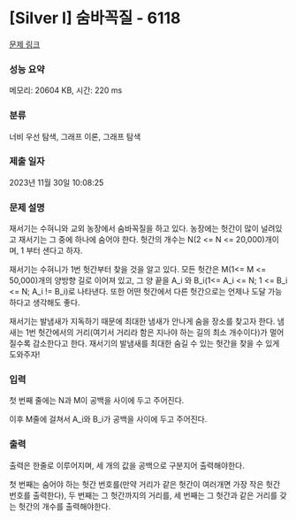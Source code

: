 # [Silver I] 숨바꼭질 - 6118 

[문제 링크](https://www.acmicpc.net/problem/6118) 

### 성능 요약

메모리: 20604 KB, 시간: 220 ms

### 분류

너비 우선 탐색, 그래프 이론, 그래프 탐색

### 제출 일자

2023년 11월 30일 10:08:25

### 문제 설명

<p>재서기는 수혀니와 교외 농장에서 숨바꼭질을 하고 있다. 농장에는 헛간이 많이 널려있고 재서기는 그 중에 하나에 숨어야 한다. 헛간의 개수는 N(2 <= N <= 20,000)개이며, 1 부터 샌다고 하자.  </p>

<p>재서기는 수혀니가 1번 헛간부터 찾을 것을 알고 있다. 모든 헛간은 M(1<= M <= 50,000)개의 양방향 길로 이어져 있고, 그 양 끝을 A_i 와 B_i(1<= A_i <= N; 1 <= B_i <= N; A_i != B_i)로 나타낸다. 또한 어떤 헛간에서 다른 헛간으로는 언제나 도달 가능하다고 생각해도 좋다. </p>

<p>재서기는 발냄새가 지독하기 때문에 최대한 냄새가 안나게 숨을 장소를 찾고자 한다. 냄새는 1번 헛간에서의 거리(여기서 거리라 함은 지나야 하는 길의 최소 개수이다)가 멀어질수록 감소한다고 한다. 재서기의 발냄새를 최대한 숨길 수 있는 헛간을 찾을 수 있게 도와주자!</p>

### 입력 

 <p>첫 번째 줄에는 N과 M이 공백을 사이에 두고 주어진다.</p>

<p>이후 M줄에 걸쳐서 A_i와 B_i가 공백을 사이에 두고 주어진다.</p>

<p> </p>

### 출력 

 <p>출력은 한줄로 이루어지며, 세 개의 값을 공백으로 구분지어 출력해야한다. </p>

<p>첫 번째는 숨어야 하는 헛간 번호를(만약 거리가 같은 헛간이 여러개면 가장 작은 헛간 번호를 출력한다), 두 번째는 그 헛간까지의 거리를, 세 번째는 그 헛간과 같은 거리를 갖는 헛간의 개수를 출력해야한다.</p>

